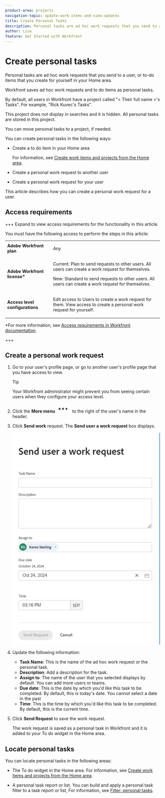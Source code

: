```yaml
---
product-area: projects
navigation-topic: update-work-items-and-view-updates
title: Create Personal Tasks
description: Personal tasks are ad hoc work requests that you send to a user, or to-do items that you create for yourself in your Home area. Workfront saves ad hoc work requests and to do items as personal tasks. 
author: Lisa
feature: Get Started with Workfront
---
```


# Create personal tasks

<!--Audited: 10/2024-->

Personal tasks are ad hoc work requests that you send to a user, or to-do items that you create for yourself in your Home area.

Workfront saves ad hoc work requests and to do items as personal tasks. 

By default, all users in Workfront have a project called "< Their full name >'s Tasks". For example, "Rick Kuvec's Tasks". 
 
This project does not display in searches and it is hidden. All personal tasks are stored in this project. 

You can move personal tasks to a project, if needed.

You can create personal tasks in the following ways:

* Create a to do item in your Home area

    For information, see [Create work items and projects from the Home area](/help/quicksilver/workfront-basics/using-home/using-the-home-area/create-work-items-in-home.md). 

* Create a personal work request to another user
* Create a personal work request for your user

This article describes how you can create a personal work request for a user. 

## Access requirements

+++ Expand to view access requirements for the functionality in this article.

You must have the following access to perform the steps in this article:

<table style="table-layout:auto"> 
 <col> 
 </col> 
 <col> 
 </col> 
 <tbody> 
  <tr> 
   <td role="rowheader"><strong>Adobe Workfront plan</strong></td> 
   <td> <p>Any</p> </td> 
  </tr> 
  <tr> 
   <td role="rowheader"><strong>Adobe Workfront license*</strong></td> 
   <td> 
   <p>Current: Plan to send requests to other users. All users can create a work request for themselves.</p>
   <p>New: Standard to send requests to other users. All users can create a work request for themselves.</p> 
   </td> 
  </tr> 
  <tr> 
   <td role="rowheader"><strong>Access level configurations</strong></td> 
   <td> <p>Edit access to Users to create a work request for them. View access to create a personal work request for yourself. </p>
   </td> 
  </tr> 
 
 </tbody> 
</table>

*For more information, see [Access requirements in Workfront documentation](/help/quicksilver/administration-and-setup/add-users/access-levels-and-object-permissions/access-level-requirements-in-documentation.md).

+++


## Create a personal work request

1. Go to your user's profile page, or go to another user's profile page that you have access to view.

    >[!TIP]
    >
    >Your Workfront administrator might prevent you from seeing certain users when they configure your access level. 

1. Click the **More menu** ![](assets/more-menu.png) to the right of the user's name in the header.
1. Click **Send work** request. 
    The **Send user a work request** box displays.

    ![](assets/personal-task-box.png)
1. Update the following information: 

    * **Task Name**: This is the name of the ad hoc work request or the personal task. 
    * **Description**: Add a description for the task. 
    * **Assign to**: The name of the user that you selected displays by default. You can add more users or teams.
    * **Due date**: This is the date by which you'd like this task to be completed. By default, this is today's date. You cannot select a date in the past
    * **Time**: This is the time by which you'd like this task to be completed. By default, this is the current time. 

1. Click **Send Request** to save the work request.

    The work request is saved as a personal task in Workfront and it is added to your To do widget in the Home area.

    <!--this last step will need to be updated when they fix this functionality and the work requests you create for others actually go to their To do widget instead of yours-->

## Locate personal tasks

You can locate personal tasks in the following areas:

* The To do widget in the Home area. For information, see [Create work items and projects from the Home area](/help/quicksilver/workfront-basics/using-home/using-the-home-area/create-work-items-in-home.md). 

* A personal task report or list. You can build and apply a personal task filter to a task report or list, For information, see [Filter: personal tasks](/help/quicksilver/reports-and-dashboards/reports/custom-view-filter-grouping-samples/filter-personal-tasks.md). 





